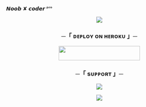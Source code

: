 𝙉𝙤𝙤𝙗 ✘ 𝙘𝙤𝙙𝙚𝙧 ᵖʳᵒ
</h2>

<p align="center">
  <img src="https://telegra.ph//file/fb14b6f015ce91c99ff1f.jpg">
</p>

<h3 align="center">
    ─「 ᴅᴇᴩʟᴏʏ ᴏɴ ʜᴇʀᴏᴋᴜ 」─
</h3>

<p align="center"><a href="https://dashboard.heroku.com/new?template=https://github.com/Noobxcoders/Noobcoders-"> <img src="https://img.shields.io/badge/Deploy%20On%20Heroku-black?style=for-the-badge&logo=heroku" width="220" height="38.45"/></a></p>

<h3 align="center">
    ─「 sᴜᴩᴩᴏʀᴛ 」─
</h3>

<p align="center">
<a href="https://telegram.me/Noobxcoders"><img src="https://img.shields.io/badge/-Support%20Group-blue.svg?style=for-the-badge&logo=Telegram"></a>
</p>
<p align="center">
<a href="https://telegram.me/Noobxcoders"><img src="https://img.shields.io/badge/-Support%20Channel-blue.svg?style=for-the-badge&logo=Telegram"></a>
</p>
